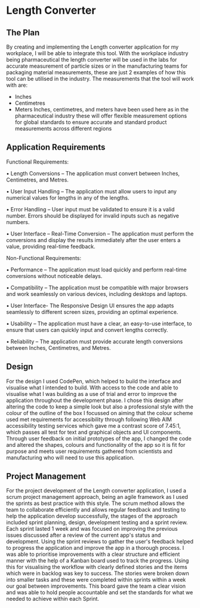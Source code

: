 # Length Converter


## The Plan
By creating and implementing the Length converter application for my workplace, I will be able to integrate this tool. With the workplace industry being pharmaceutical the length converter will be used in the labs for accurate measurement of particle sizes or in the manufacturing teams for packaging material measurements, these are just 2 examples of how this tool can be utilised in the industry. The measurements that the tool will work with are:
* Inches
* Centimetres 
* Meters
Inches, centimetres, and meters have been used here as in the pharmaceutical industry these will offer flexible measurement options for global standards to ensure accurate and standard product measurements across different regions 

## Application Requirements 
Functional Requirements:

•	Length Conversions – The application must convert between Inches, Centimetres, and Metres.

•	User Input Handling – The application must allow users to input any numerical values for lengths in any of the lengths.

•	Error Handling – User input must be validated to ensure it is a valid number. Errors should be displayed for invalid inputs such as negative numbers.

•	User Interface – Real-Time Conversion – The application must perform the conversions and display the results immediately after the user enters a value, providing real-time feedback.

Non-Functional Requirements:

•	Performance – The application must load quickly and perform real-time conversions without noticeable delays.

•	Compatibility – The application must be compatible with major browsers and work seamlessly on various devices, including desktops and laptops.

•	User Interface- The Responsive Design UI ensures the app adapts seamlessly to different screen sizes, providing an optimal experience. 

•	Usability – The application must have a clear, an easy-to-use interface, to ensure that users can quickly input and convert lengths correctly.

•	Reliability – The application must provide accurate length conversions between Inches, Centimetres, and Metres.

## Design
For the design I used CodePen, which helped to build the interface and visualise what I intended to build. With access to the code and able to visualise what I was building as a use of trial and error to improve the application throughout the  development phase. I chose this design after altering the code to keep a simple look but also a professional style with the colour of the outline of the box  I focussed on aiming that the colour scheme used met requirements for accessibility through following Web AIM accessibility testing services which gave me a contrast score of 7.45:1, which passes all test for text and graphical objects and UI components. Through user feedback on initial prototypes of the app, I changed the code and altered the shapes, colours and functionality of the app so it is fit for purpose and meets user requirements gathered from scientists and manufacturing who will need to use this application.

## Project Management 

For the project development of the Length converter application, I used a scrum project management approach, being an agile framework as I used the sprints as best practice with this style. The scrum method allows the team to collaborate efficiently and allows regular feedback and testing to help the application develop successfully, the stages of the approach included sprint planning, design, development testing and a sprint review. 
Each sprint lasted 1 week and was focused on improving the previous issues discussed after a review of the current app's status and development. Using the sprint reviews to gather the user's feedback helped to progress the application and improve the app in a thorough process. I was able to prioritise improvements with a clear structure and efficient manner with the help of a Kanban board used to track the progress. Using this for visualising the workflow with clearly defined stories and the items which were in backlog was key to success. The stories were broken down into smaller tasks and these were completed within sprints within a week our goal between improvements. This board gave the team a clear vision and was able to hold people accountable and set the standards for what we needed to achieve within each Sprint.


























